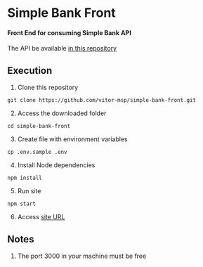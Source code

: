 # Simple Bank Front

#### Front End for consuming Simple Bank API

The API be available [in this repository](https://github.com/vitor-msp/simple-bank-api)

## Execution

1. Clone this repository
```
git clone https://github.com/vitor-msp/simple-bank-front.git
```

2. Access the downloaded folder
```
cd simple-bank-front
```

3. Create file with environment variables
```
cp .env.sample .env
```

4. Install Node dependencies
```
npm install
```

5. Run site
```
npm start
```

6. Access [site URL](http://localhost:3000)

## Notes

1. The port 3000 in your machine must be free